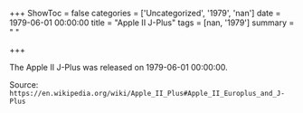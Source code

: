 +++
ShowToc = false
categories = ['Uncategorized', '1979', 'nan']
date = 1979-06-01 00:00:00
title = "Apple II J-Plus"
tags = [nan, '1979']
summary = " "

+++

The Apple II J-Plus was released on 1979-06-01 00:00:00.

Source: `https://en.wikipedia.org/wiki/Apple_II_Plus#Apple_II_Europlus_and_J-Plus`


